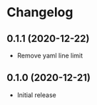 # Changelog

## 0.1.1 (2020-12-22)

* Remove yaml line limit

## 0.1.0 (2020-12-21)

* Initial release
